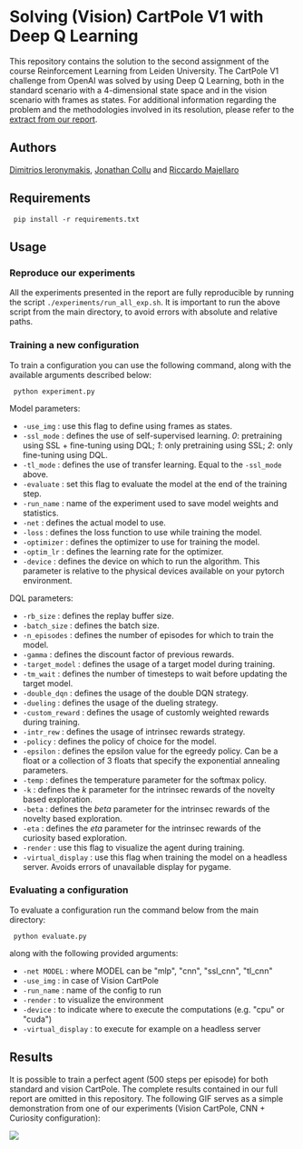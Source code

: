 # Solving (Vision) CartPole V1 with Deep Q Learning
This repository contains the solution to the second assignment of the course Reinforcement Learning from Leiden University. The CartPole V1 challenge from OpenAI was solved by using Deep Q Learning, both in the standard scenario with a 4-dimensional state space and in the vision scenario with frames as states. For additional information regarding the problem and the methodologies involved in its resolution, please refer to the <a href=https://github.com/riccardomajellaro/DeepQLearning/blob/main/report_extract.pdf>extract from our report</a>.

## Authors
<a href="https://github.com/OhGreat">Dimitrios Ieronymakis</a>, <a href="https://github.com/JonathanCollu">Jonathan Collu</a> and <a href="https://github.com/riccardomajellaro">Riccardo Majellaro</a>

## Requirements
 
```
 pip install -r requirements.txt
```
## Usage

### Reproduce our experiments

All the experiments presented in the report are fully reproducible by running the script `./experiments/run_all_exp.sh`. It is important to run the above script from the main directory, to avoid errors with absolute and relative paths.


### Training a new configuration

To train a configuration you can use the following command, along with the available arguments described below:

```
 python experiment.py
```


Model parameters:
- `-use_img` : use this flag to define using frames as states.
- `-ssl_mode` : defines the use of self-supervised learning. *0*: pretraining using SSL + fine-tuning using DQL; *1*: only pretraining using SSL; *2*: only fine-tuning using DQL. 
- `-tl_mode` : defines the use of transfer learning. Equal to the `-ssl_mode` above.
- `-evaluate` : set this flag to evaluate the model at the end of the training step.
- `-run_name` : name of the experiment used to save model weights and statistics. 
- `-net` : defines the actual model to use.
- `-loss` : defines the loss function to use while training the model.
- `-optimizer` : defines the optimizer to use for training the model.
- `-optim_lr` : defines the learning rate for the optimizer.
- `-device` : defines the device on which to run the algorithm. This parameter is relative to the physical devices available on your pytorch environment. 

DQL parameters:
- `-rb_size` : defines the replay buffer size.
- `-batch_size` : defines the batch size.
- `-n_episodes` : defines the number of episodes for which to train the model.
- `-gamma` : defines the discount factor of previous rewards.
- `-target_model` : defines the usage of a target model during training.
- `-tm_wait` : defines the number of timesteps to wait before updating the target model.
- `-double_dqn` : defines the usage of the double DQN strategy.
- `-dueling` :  defines the usage of the dueling strategy.
- `-custom_reward` : defines the usage of customly weighted rewards during training. 
- `-intr_rew` : defines the usage of intrinsec rewards strategy.
- `-policy` : defines the policy of choice for the model.
- `-epsilon` : defines the epsilon value for the egreedy policy. Can be a float or a collection of 3 floats that specify the exponential annealing parameters.
- `-temp` : defines the temperature parameter for the softmax policy.
- `-k` : defines the *k* parameter for the intrinsec rewards of the novelty based exploration.
- `-beta` : defines the *beta* parameter for the intrinsec rewards of the novelty based exploration.
- `-eta` : defines the *eta* parameter for the intrinsec rewards of the curiosity based exploration.
- `-render` : use this flag to visualize the agent during training.
- `-virtual_display` : use this flag when training the model on a headless server. Avoids errors of unavailable display for pygame.


### Evaluating a configuration
To evaluate a configuration run the command below from the main directory:
```
 python evaluate.py
```
along with the following provided arguments:
- `-net MODEL` : where MODEL can be "mlp", "cnn", "ssl_cnn", "tl_cnn"
- `-use_img` : in case of Vision CartPole
- `-run_name` : name of the config to run
- `-render` : to visualize the environment
- `-device` : to indicate where to execute the computations (e.g. "cpu" or "cuda")
- `-virtual_display` : to execute for example on a headless server


## Results
It is possible to train a perfect agent (500 steps per episode) for both standard and vision CartPole. The complete results contained in our full report are omitted in this repository. The following GIF serves as a simple demonstration from one of our experiments (Vision CartPole, CNN + Curiosity configuration):

 ![](https://github.com/riccardomajellaro/DeepQLearning/blob/main/readme_files/cartpole_solved_expampl.gif)
